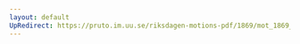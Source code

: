 ```yaml
---
layout: default
UpRedirect: https://pruto.im.uu.se/riksdagen-motions-pdf/1869/mot_1869__ak__342.pdf
---
```

